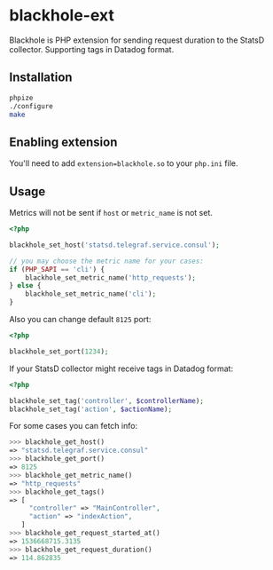 # blackhole-ext

Blackhole is PHP extension for sending request duration to the StatsD collector.
Supporting tags in Datadog format.

## Installation

```sh
phpize
./configure
make
```

## Enabling extension

You'll need to add `extension=blackhole.so` to your `php.ini` file.

## Usage

Metrics will not be sent if `host` or `metric_name` is not set.

```php
<?php

blackhole_set_host('statsd.telegraf.service.consul');

// you may choose the metric name for your cases:
if (PHP_SAPI == 'cli') {
    blackhole_set_metric_name('http_requests');
} else {
    blackhole_set_metric_name('cli');
}
```
 
Also you can change default `8125` port:

```php
<?php

blackhole_set_port(1234);
```

If your StatsD collector might receive tags in Datadog format:

```php
<?php

blackhole_set_tag('controller', $controllerName);
blackhole_set_tag('action', $actionName);
```

For some cases you can fetch info: 

```php
>>> blackhole_get_host()
=> "statsd.telegraf.service.consul"
>>> blackhole_get_port()
=> 8125
>>> blackhole_get_metric_name()
=> "http_requests"
>>> blackhole_get_tags()
=> [
     "controller" => "MainController",
     "action" => "indexAction",
   ]
>>> blackhole_get_request_started_at()
=> 1536668715.3135
>>> blackhole_get_request_duration()
=> 114.862835
```
